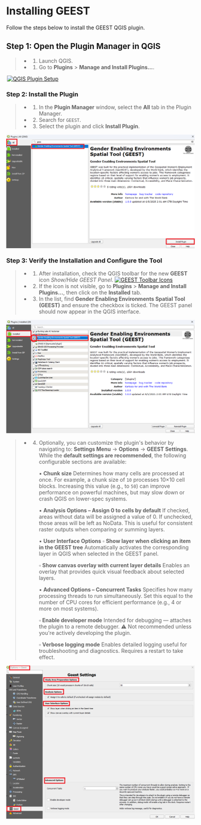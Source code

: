 # Installing GEEST

Follow the steps below to install the GEEST QGIS plugin.

## Step 1: Open the Plugin Manager in QGIS

> - 1. Launch QGIS.
> - 1. Go to **Plugins** > **Manage and Install Plugins…**.

<a href="https://raw.githubusercontent.com/worldbank/GEEST/main/docs/images/new%20images/plugins.JPG" target="_blank">
  <img src="https://raw.githubusercontent.com/worldbank/GEEST/main/docs/images/new%20images/plugins.JPG" alt="QGIS Plugin Setup" width="500" style="display: block; margin-left: auto; margin-right: auto;" title="Click to enlarge">
</a>

### Step 2: Install the Plugin

> - 1. In the **Plugin Manager** window, select the **All** tab in the Plugin Manager.
> - 2. Search for `GEEST`.
> - 3. Select the plugin and click **Install Plugin**.

<a href="https://raw.githubusercontent.com/worldbank/GEEST/main/docs/images/new%20images/Install_page_plugin.png" target="_blank">
  <img src="https://raw.githubusercontent.com/worldbank/GEEST/main/docs/images/new%20images/Install_page_plugin.png" alt="QGIS Plugin Installation" width="600" style="display: block; margin-left: auto; margin-right: auto;" title="Click to enlarge">
</a>

### Step 3: Verify the Installation and Configure the Tool

> - 1. After installation, check the QGIS toolbar for the new **GEEST** icon *Show/Hide GEEST Panel*. [![GEEST Toolbar Icons](https://raw.githubusercontent.com/worldbank/GEEST/main/docs/images/new%20images/icons.jpg)](https://raw.githubusercontent.com/worldbank/GEEST/main/docs/images/new%20images/icons.jpg "Click to enlarge")
> - 2. If the icon is not visible, go to **Plugins** > **Manage and Install Plugins…**, then click on the **Installed** tab.
> - 3. In the list, find **Gender Enabling Environments Spatial Tool (GEEST)** and ensure the checkbox is ticked. The GEEST panel should now appear in the QGIS interface.

<p align="center">
  <a href="https://raw.githubusercontent.com/worldbank/GEEST/main/docs/images/new%20images/Install_page_show.png" target="_blank">
    <img src="https://raw.githubusercontent.com/worldbank/GEEST/main/docs/images/new%20images/Install_page_show.png" alt="QGIS Plugin Installation" width="600" title="Click to enlarge">
  </a>
</p>

> - 4. Optionally, you can customize the plugin's behavior by navigating to:
>   **Settings Menu** → **Options** → **GEEST Settings**. While the **default settings are recommended**, the following configurable sections are available:
>
>       ▪︎ **Chunk size**
>       Determines how many cells are processed at once. For example, a chunk size of `10` processes 10×10 cell blocks. Increasing this value (e.g., to `50`) can improve performance on powerful machines, but may slow down or crash QGIS on lower-spec systems.
>
>       ▪︎ **Analysis Options – Assign 0 to cells by default**
>       If checked, areas without data will be assigned a value of 0. If unchecked, those areas will be left as NoData. This is useful for consistent raster outputs when comparing or summing layers.
>
>       ▪︎ **User Interface Options**
>       ▫︎ **Show layer when clicking an item in the GEEST tree**
>   Automatically activates the corresponding layer in QGIS when selected in the GEEST panel.
>
>       ▫︎ **Show canvas overlay with current layer details**
>       Enables an overlay that provides quick visual feedback about selected layers.
>
>       ▪︎ **Advanced Options – Concurrent Tasks**
>       Specifies how many processing threads to run simultaneously. Set this equal to the number of CPU cores for efficient performance (e.g., 4 or more on most systems).
>
>       ▫︎ **Enable developer mode**
>       Intended for debugging — attaches the plugin to a remote debugger. ⚠️ Not recommended unless you're actively developing the plugin.
>
>       ▫︎ **Verbose logging mode**
>       Enables detailed logging useful for troubleshooting and diagnostics. Requires a restart to take effect.

<a href="https://raw.githubusercontent.com/worldbank/GEEST/main/docs/images/new%20images/Install_page_settings.png" target="_blank">
  <img src="https://raw.githubusercontent.com/worldbank/GEEST/main/docs/images/new%20images/Install_page_settings.png" alt="GEEST Settings" width="600" style="display: block; margin-left: auto; margin-right: auto;" title="Click to enlarge">
</a>
